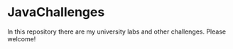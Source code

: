 # JavaChallenges
In this repository there are my university labs and other challenges. Please welcome!
